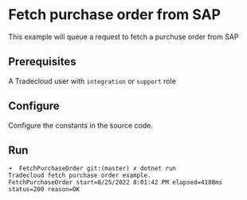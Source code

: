# Fetch purchase order from SAP

This example will queue a request to fetch a purchuse order from SAP

## Prerequisites

A Tradecloud user with `integration` or `support` role

## Configure

Configure the constants in the source code.

## Run

``` shell
➜  FetchPurchaseOrder git:(master) ✗ dotnet run
Tradecloud fetch purchase order example.
FetchPurchaseOrder start=8/25/2022 8:01:42 PM elapsed=4188ms status=200 reason=OK
```
